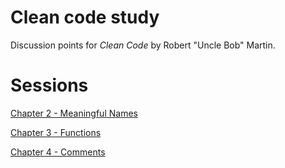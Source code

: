 # Clean code study
Discussion points for _Clean Code_ by Robert "Uncle Bob" Martin.

# Sessions

[Chapter 2 - Meaningful Names](Chapter-2.md)

[Chapter 3 - Functions](Chapter-3.md)

[Chapter 4 - Comments](Chapter-4.md)

